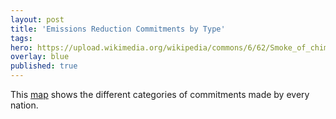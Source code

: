 ```yaml
---
layout: post
title: 'Emissions Reduction Commitments by Type'
tags:
hero: https://upload.wikimedia.org/wikipedia/commons/6/62/Smoke_of_chimneys_is_the_breath_of_Soviet_Russia.jpg
overlay: blue
published: true
---
```


This [map](https://etoole.github.io/GIS_Final/commitment_type) shows the different categories of commitments made by every nation.
